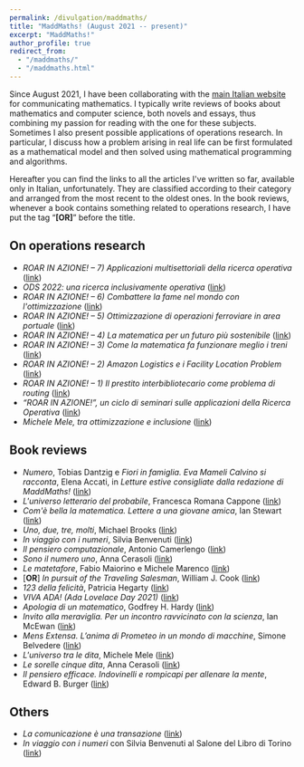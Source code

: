 ```yaml
---
permalink: /divulgation/maddmaths/
title: "MaddMaths! (August 2021 -- present)"
excerpt: "MaddMaths!"
author_profile: true
redirect_from:
  - "/maddmaths/"
  - "/maddmaths.html"
---
```


Since August 2021, I have been collaborating with the [main Italian website](http://maddmaths.simai.eu) for communicating mathematics.
I typically write reviews of books about mathematics and computer science, both novels and essays, thus combining my passion for reading with the one for these subjects. Sometimes I also present possible applications of operations research. In particular, I discuss how a problem arising in real life can be first formulated as a mathematical model and then solved using mathematical programming and algorithms.

Hereafter you can find the links to all the articles I've written so far, available only in Italian, unfortunately. They are classified according to their category and arranged from the most recent to the oldest ones. In the book reviews, whenever a book contains something related to operations research, I have put the tag “**[OR]**” before the title.


## On operations research
- *ROAR IN AZIONE! – 7) Applicazioni multisettoriali della ricerca operativa* ([link](https://maddmaths.simai.eu/divulgazione/roar-in-azione-applicazioni-multisettoriali-ricerca-operativa/))
- *ODS 2022: una ricerca inclusivamente operativa* ([link](https://maddmaths.simai.eu/divulgazione/ricerca-operativa-ods2022-una-ricerca-inclusivamente-operativa/))
- *ROAR IN AZIONE! – 6) Combattere la fame nel mondo con l'ottimizzazione* ([link](https://maddmaths.simai.eu/divulgazione/roar-in-azione-combattere-fame-mondo-ottimizzazione/))
- *ROAR IN AZIONE! – 5) Ottimizzazione di operazioni ferroviare in area portuale* ([link](https://maddmaths.simai.eu/divulgazione/roar-in-azione-ottimizzazione-operazioni-ferroviarie-area-portuale/))
- *ROAR IN AZIONE! – 4) La matematica per un futuro più sostenibile* ([link](https://maddmaths.simai.eu/divulgazione/roar-in-azione-matematica-per-futuro-piu-sostenibile/))
- *ROAR IN AZIONE! – 3) Come la matematica fa funzionare meglio i treni* ([link](https://maddmaths.simai.eu/divulgazione/roar-in-azione-matematica-fa-funzionare-meglio-treni/))
- *ROAR IN AZIONE! – 2) Amazon Logistics e i Facility Location Problem* ([link](https://maddmaths.simai.eu/divulgazione/roar-in-azione-amazon-logistics-facility-location-problem/))
- *ROAR IN AZIONE! – 1) Il prestito interbibliotecario come problema di routing* ([link](https://maddmaths.simai.eu/divulgazione/roar-in-azione-prestito-interbibliotecario-problema-routing/))
- *“ROAR IN AZIONE!”, un ciclo di seminari sulle applicazioni della Ricerca Operativa* ([link](https://maddmaths.simai.eu/divulgazione/roar-in-azione-ciclo-seminari-applicazioni-ricerca-operativa/))
- *Michele Mele, tra ottimizzazione e inclusione* ([link](https://maddmaths.simai.eu/persone/michele_mele/))


## Book reviews
- *Numero*, Tobias Dantzig e *Fiori in famiglia. Eva Mameli Calvino si racconta*, Elena Accati, in *Letture estive consigliate dalla redazione di MaddMaths!* ([link](https://maddmaths.simai.eu/divulgazione/letture-matematiche/letture-estive-2023/))
- *L'universo letterario del probabile*, Francesca Romana Cappone ([link](https://maddmaths.simai.eu/divulgazione/letture-matematiche-universo-letterario-probabile-francesca-romana-capone/))
- *Com'è bella la matematica. Lettere a una giovane amica*, Ian Stewart ([link](https://maddmaths.simai.eu/divulgazione/letture-matematiche/come-e-bella-la-matematica-ian-stewart/))
- *Uno, due, tre, molti*, Michael Brooks ([link](https://maddmaths.simai.eu/divulgazione/letture-matematiche/uno-due-tre-brooks/))
- *In viaggio con i numeri*, Silvia Benvenuti ([link](https://maddmaths.simai.eu/divulgazione/letture-matematiche-in-viaggio-con-i-numeri-silvia-benvenuti/))
- *Il pensiero computazionale*, Antonio Camerlengo ([link](https://maddmaths.simai.eu/divulgazione/letture-matematiche-il-pensiero-computazionale-antonio-camerlengo/))
- *Sono il numero uno*, Anna Cerasoli ([link](https://maddmaths.simai.eu/divulgazione/letture-matematiche-sono-il-numero-1-anna-cerasoli/))
- *Le matetafore*, Fabio Maiorino e Michele Marenco ([link](https://maddmaths.simai.eu/divulgazione/letture-matematiche-recensione-le-matetafore-maiorino-marenco/))
- [**OR**] *In pursuit of the Traveling Salesman*, William J. Cook ([link](https://maddmaths.simai.eu/divulgazione/letture-matematiche-recensione-in-pursuit-traveling-salesman-cook/))
- *123 della felicità*, Patricia Hegarty ([link](https://maddmaths.simai.eu/divulgazione/letture-matematiche/123-della-felicita-hegarty/))
- *VIVA ADA! (Ada Lovelace Day 2021)* ([link](https://maddmaths.simai.eu/divulgazione/eventi/viva-ada/))
- *Apologia di un matematico*, Godfrey H. Hardy ([link](https://maddmaths.simai.eu/divulgazione/letture-matematiche-estive-20/))
- *Invito alla meraviglia. Per un incontro ravvicinato con la scienza*, Ian McEwan ([link](https://maddmaths.simai.eu/divulgazione/letture-matematiche-estive-17/))
- *Mens Extensa. L’anima di Prometeo in un mondo di macchine*, Simone Belvedere ([link](https://maddmaths.simai.eu/divulgazione/letture-matematiche-estive-14/))
- *L'universo tra le dita*, Michele Mele ([link](https://maddmaths.simai.eu/divulgazione/letture-matematiche-estive-12/))
- *Le sorelle cinque dita*, Anna Cerasoli ([link](https://maddmaths.simai.eu/divulgazione/letture-matematiche-estive-10/))
- *Il pensiero efficace. Indovinelli e rompicapi per allenare la mente*, Edward B. Burger ([link](https://maddmaths.simai.eu/divulgazione/letture-matematiche-estive-5/))


## Others
- *La comunicazione è una transazione* ([link](https://maddmaths.simai.eu/divulgazione/workshop-comunicazione-della-matematica/))
- *In viaggio con i numeri* con Silvia Benvenuti al Salone del Libro di Torino ([link](https://maddmaths.simai.eu/divulgazione/numeri-bevenuti-torino/))
